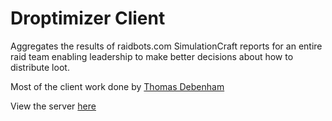 # Droptimizer Client

Aggregates the results of raidbots.com SimulationCraft reports for an entire raid team enabling leadership to make better decisions about how to distribute loot.

Most of the client work done by [Thomas Debenham](https://github.com/bowbee)

View the server [here](https://github.com/tim-ings/DroptimizerServer)
